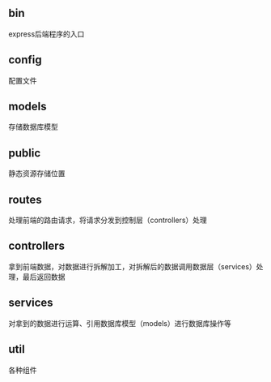 ## bin

express后端程序的入口

## config

配置文件

## models

存储数据库模型

## public

静态资源存储位置

## routes

处理前端的路由请求，将请求分发到控制层（controllers）处理

## controllers

拿到前端数据，对数据进行拆解加工，对拆解后的数据调用数据层（services）处理，最后返回数据

## services

对拿到的数据进行运算、引用数据库模型（models）进行数据库操作等

## util

各种组件